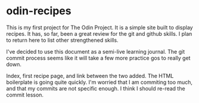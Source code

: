 # odin-recipes
This is my first project for The Odin Project. It is a simple site built to display recipes. It has, so far, been a great review for the git and github skills. I plan to return here to list other strengthened skills.

I've decided to use this document as a semi-live learning journal. The git commit process seems like it will take a few more practice gos to really get down. 

Index, first recipe page, and link between the two added. The HTML boilerplate is going quite quickly. I'm worried that I am commiting too much, and that my commits are not specific enough. I think I should re-read the commit lesson. 